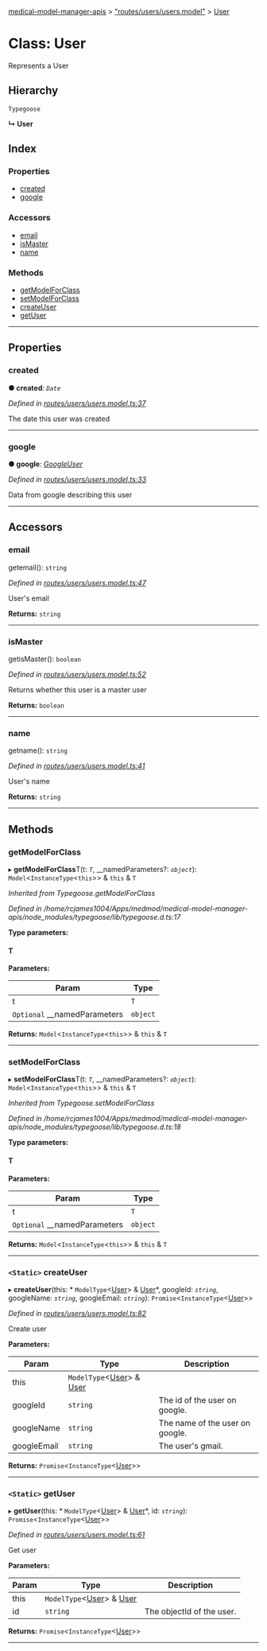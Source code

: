 [medical-model-manager-apis](../README.md) > ["routes/users/users.model"](../modules/_routes_users_users_model_.md) > [User](../classes/_routes_users_users_model_.user.md)

# Class: User

Represents a User

## Hierarchy

 `Typegoose`

**↳ User**

## Index

### Properties

* [created](_routes_users_users_model_.user.md#created)
* [google](_routes_users_users_model_.user.md#google)

### Accessors

* [email](_routes_users_users_model_.user.md#email)
* [isMaster](_routes_users_users_model_.user.md#ismaster)
* [name](_routes_users_users_model_.user.md#name)

### Methods

* [getModelForClass](_routes_users_users_model_.user.md#getmodelforclass)
* [setModelForClass](_routes_users_users_model_.user.md#setmodelforclass)
* [createUser](_routes_users_users_model_.user.md#createuser)
* [getUser](_routes_users_users_model_.user.md#getuser)

---

## Properties

<a id="created"></a>

###  created

**● created**: *`Date`*

*Defined in [routes/users/users.model.ts:37](https://github.com/drryanjames/medical-model-management-apis/blob/f5b2e31/src/routes/users/users.model.ts#L37)*

The date this user was created

___
<a id="google"></a>

###  google

**● google**: *[GoogleUser](_routes_users_users_model_.googleuser.md)*

*Defined in [routes/users/users.model.ts:33](https://github.com/drryanjames/medical-model-management-apis/blob/f5b2e31/src/routes/users/users.model.ts#L33)*

Data from google describing this user

___

## Accessors

<a id="email"></a>

###  email

getemail(): `string`

*Defined in [routes/users/users.model.ts:47](https://github.com/drryanjames/medical-model-management-apis/blob/f5b2e31/src/routes/users/users.model.ts#L47)*

User's email

**Returns:** `string`

___
<a id="ismaster"></a>

###  isMaster

getisMaster(): `boolean`

*Defined in [routes/users/users.model.ts:52](https://github.com/drryanjames/medical-model-management-apis/blob/f5b2e31/src/routes/users/users.model.ts#L52)*

Returns whether this user is a master user

**Returns:** `boolean`

___
<a id="name"></a>

###  name

getname(): `string`

*Defined in [routes/users/users.model.ts:41](https://github.com/drryanjames/medical-model-management-apis/blob/f5b2e31/src/routes/users/users.model.ts#L41)*

User's name

**Returns:** `string`

___

## Methods

<a id="getmodelforclass"></a>

###  getModelForClass

▸ **getModelForClass**T(t: *`T`*, __namedParameters?: *`object`*):  `Model`<`InstanceType`<`this`>> & `this` & `T`

*Inherited from Typegoose.getModelForClass*

*Defined in /home/rcjames1004/Apps/medmod/medical-model-manager-apis/node_modules/typegoose/lib/typegoose.d.ts:17*

**Type parameters:**

#### T 
**Parameters:**

| Param | Type |
| ------ | ------ |
| t | `T` |
| `Optional` __namedParameters | `object` |

**Returns:**  `Model`<`InstanceType`<`this`>> & `this` & `T`

___
<a id="setmodelforclass"></a>

###  setModelForClass

▸ **setModelForClass**T(t: *`T`*, __namedParameters?: *`object`*):  `Model`<`InstanceType`<`this`>> & `this` & `T`

*Inherited from Typegoose.setModelForClass*

*Defined in /home/rcjames1004/Apps/medmod/medical-model-manager-apis/node_modules/typegoose/lib/typegoose.d.ts:18*

**Type parameters:**

#### T 
**Parameters:**

| Param | Type |
| ------ | ------ |
| t | `T` |
| `Optional` __namedParameters | `object` |

**Returns:**  `Model`<`InstanceType`<`this`>> & `this` & `T`

___
<a id="createuser"></a>

### `<Static>` createUser

▸ **createUser**(this: * `ModelType`<[User](_routes_users_users_model_.user.md)> & [User](_routes_users_users_model_.user.md)*, googleId: *`string`*, googleName: *`string`*, googleEmail: *`string`*): `Promise`<`InstanceType`<[User](_routes_users_users_model_.user.md)>>

*Defined in [routes/users/users.model.ts:82](https://github.com/drryanjames/medical-model-management-apis/blob/f5b2e31/src/routes/users/users.model.ts#L82)*

Create user

**Parameters:**

| Param | Type | Description |
| ------ | ------ | ------ |
| this |  `ModelType`<[User](_routes_users_users_model_.user.md)> & [User](_routes_users_users_model_.user.md)|
| googleId | `string` |  The id of the user on google. |
| googleName | `string` |  The name of the user on google. |
| googleEmail | `string` |  The user's gmail. |

**Returns:** `Promise`<`InstanceType`<[User](_routes_users_users_model_.user.md)>>

___
<a id="getuser"></a>

### `<Static>` getUser

▸ **getUser**(this: * `ModelType`<[User](_routes_users_users_model_.user.md)> & [User](_routes_users_users_model_.user.md)*, id: *`string`*): `Promise`<`InstanceType`<[User](_routes_users_users_model_.user.md)>>

*Defined in [routes/users/users.model.ts:61](https://github.com/drryanjames/medical-model-management-apis/blob/f5b2e31/src/routes/users/users.model.ts#L61)*

Get user

**Parameters:**

| Param | Type | Description |
| ------ | ------ | ------ |
| this |  `ModelType`<[User](_routes_users_users_model_.user.md)> & [User](_routes_users_users_model_.user.md)|
| id | `string` |  The objectId of the user. |

**Returns:** `Promise`<`InstanceType`<[User](_routes_users_users_model_.user.md)>>

___

